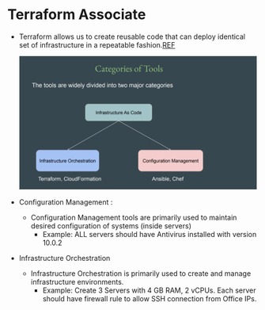 # Terraform Associate

- Terraform allows us to create reusable code that can deploy identical set of 
infrastructure in a repeatable fashion.[REF](https://github.com/zealvora/terraform-beginner-to-advanced-resource)

  ![alt text](image.png)

- Configuration Management :
    - Configuration Management tools are primarily used to maintain desired configuration of systems (inside servers)
        - Example: ALL servers should have Antivirus installed with version 10.0.2

- Infrastructure Orchestration
    - Infrastructure Orchestration is primarily used to create and manage infrastructure environments.
       - Example: Create 3 Servers with 4 GB RAM, 2 vCPUs. Each server should have firewall rule to allow SSH connection from Office IPs. 

 